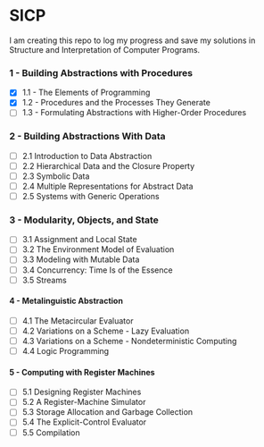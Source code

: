 # SICP
I am creating this repo to log my progress and save my solutions in Structure and Interpretation of Computer Programs.

### 1 - Building Abstractions with Procedures   
- [x] 1.1 - The Elements of Programming  
- [x] 1.2 - Procedures and the Processes They Generate   
- [ ] 1.3 - Formulating Abstractions with Higher-Order Procedures
### 2 - Building Abstractions With Data
- [ ] 2.1 Introduction to Data Abstraction
- [ ] 2.2 Hierarchical Data and the Closure Property
- [ ] 2.3 Symbolic Data
- [ ] 2.4 Multiple Representations for Abstract Data
- [ ] 2.5 Systems with Generic Operations
### 3 - Modularity, Objects, and State
- [ ] 3.1 Assignment and Local State
- [ ] 3.2 The Environment Model of Evaluation
- [ ] 3.3 Modeling with Mutable Data
- [ ] 3.4 Concurrency: Time Is of the Essence
- [ ] 3.5 Streams
#### 4 - Metalinguistic Abstraction
- [ ] 4.1 The Metacircular Evaluator
- [ ] 4.2 Variations on a Scheme - Lazy Evaluation
- [ ] 4.3 Variations on a Scheme - Nondeterministic Computing
- [ ] 4.4 Logic Programming
#### 5 - Computing with Register Machines 
- [ ] 5.1 Designing Register Machines
- [ ] 5.2 A Register-Machine Simulator
- [ ] 5.3 Storage Allocation and Garbage Collection
- [ ] 5.4 The Explicit-Control Evaluator
- [ ] 5.5 Compilation
